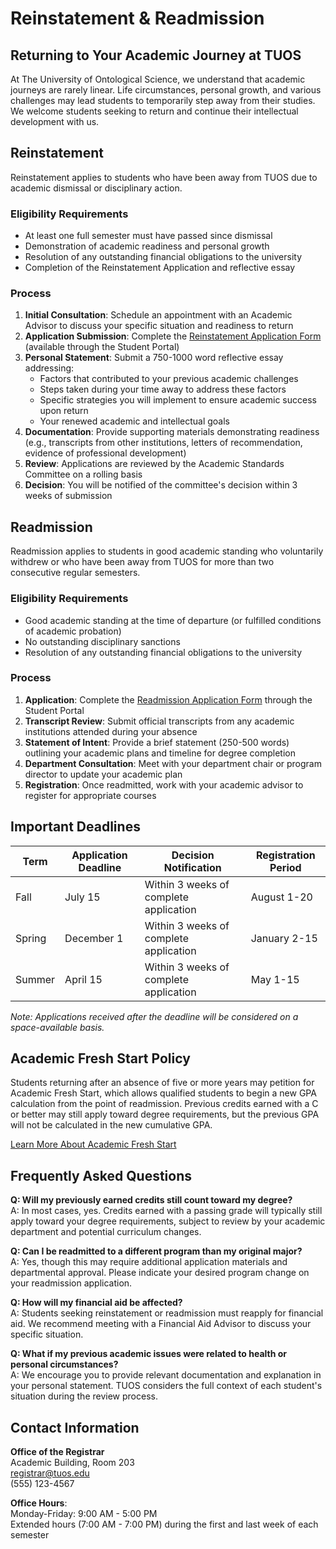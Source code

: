 # Reinstatement & Readmission

## Returning to Your Academic Journey at TUOS

At The University of Ontological Science, we understand that academic journeys are rarely linear. Life circumstances, personal growth, and various challenges may lead students to temporarily step away from their studies. We welcome students seeking to return and continue their intellectual development with us.


## Reinstatement

Reinstatement applies to students who have been away from TUOS due to academic dismissal or disciplinary action.

### Eligibility Requirements
- At least one full semester must have passed since dismissal
- Demonstration of academic readiness and personal growth
- Resolution of any outstanding financial obligations to the university
- Completion of the Reinstatement Application and reflective essay

### Process
1. **Initial Consultation**: Schedule an appointment with an Academic Advisor to discuss your specific situation and readiness to return
2. **Application Submission**: Complete the [Reinstatement Application Form](#) (available through the Student Portal)
3. **Personal Statement**: Submit a 750-1000 word reflective essay addressing:
   - Factors that contributed to your previous academic challenges
   - Steps taken during your time away to address these factors
   - Specific strategies you will implement to ensure academic success upon return
   - Your renewed academic and intellectual goals
4. **Documentation**: Provide supporting materials demonstrating readiness (e.g., transcripts from other institutions, letters of recommendation, evidence of professional development)
5. **Review**: Applications are reviewed by the Academic Standards Committee on a rolling basis
6. **Decision**: You will be notified of the committee's decision within 3 weeks of submission


## Readmission

Readmission applies to students in good academic standing who voluntarily withdrew or who have been away from TUOS for more than two consecutive regular semesters.

### Eligibility Requirements
- Good academic standing at the time of departure (or fulfilled conditions of academic probation)
- No outstanding disciplinary sanctions
- Resolution of any outstanding financial obligations to the university

### Process
1. **Application**: Complete the [Readmission Application Form](#) through the Student Portal
2. **Transcript Review**: Submit official transcripts from any academic institutions attended during your absence
3. **Statement of Intent**: Provide a brief statement (250-500 words) outlining your academic plans and timeline for degree completion
4. **Department Consultation**: Meet with your department chair or program director to update your academic plan
5. **Registration**: Once readmitted, work with your academic advisor to register for appropriate courses


## Important Deadlines

| Term | Application Deadline | Decision Notification | Registration Period |
|------|---------------------|----------------------|---------------------|
| Fall | July 15 | Within 3 weeks of complete application | August 1-20 |
| Spring | December 1 | Within 3 weeks of complete application | January 2-15 |
| Summer | April 15 | Within 3 weeks of complete application | May 1-15 |

*Note: Applications received after the deadline will be considered on a space-available basis.*


## Academic Fresh Start Policy

Students returning after an absence of five or more years may petition for Academic Fresh Start, which allows qualified students to begin a new GPA calculation from the point of readmission. Previous credits earned with a C or better may still apply toward degree requirements, but the previous GPA will not be calculated in the new cumulative GPA.

[Learn More About Academic Fresh Start](#)


## Frequently Asked Questions

**Q: Will my previously earned credits still count toward my degree?**  
A: In most cases, yes. Credits earned with a passing grade will typically still apply toward your degree requirements, subject to review by your academic department and potential curriculum changes.

**Q: Can I be readmitted to a different program than my original major?**  
A: Yes, though this may require additional application materials and departmental approval. Please indicate your desired program change on your readmission application.

**Q: How will my financial aid be affected?**  
A: Students seeking reinstatement or readmission must reapply for financial aid. We recommend meeting with a Financial Aid Advisor to discuss your specific situation.

**Q: What if my previous academic issues were related to health or personal circumstances?**  
A: We encourage you to provide relevant documentation and explanation in your personal statement. TUOS considers the full context of each student's situation during the review process.


## Contact Information

**Office of the Registrar**  
Academic Building, Room 203  
registrar@tuos.edu  
(555) 123-4567

**Office Hours**:  
Monday-Friday: 9:00 AM - 5:00 PM  
Extended hours (7:00 AM - 7:00 PM) during the first and last week of each semester
